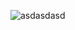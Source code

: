 ![asdasdasd](https://github.com/chauhansumitdev/chauhansumitdev/assets/103536827/8324e387-bdae-4e5a-8c80-4b6e1e2e8808)
